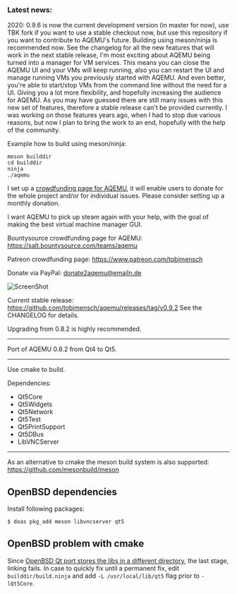 ### Latest news:

2020: 0.9.6 is now the current development version (in master for now),
use TBK fork if you want to use a stable checkout now, but use this repository
if you want to contribute to AQEMU's future.
Building using meson/ninja is recommended now.
See the changelog for all the new features that will work in the next stable
release, I'm most exciting about AQEMU being turned into a manager for VM services.
This means you can close the AQEMU UI and your VMs will keep running, also you
can restart the UI and manage running VMs you previously started with AQEMU.
And even better, you're able to start/stop VMs from the command line without
the need for a UI. Giving you a lot more flexibility, and hopefully increasing
the audience for AQEMU. As you may have guessed there are still many issues with this
new set of features, therefore a stable release can't be provided currently.
I was working on those features years ago, when I had to stop due various reasons,
but now I plan to bring the work to an end, hopefully with the help of the community.

Example how to build using meson/ninja:

```
meson builddir
cd builddir
ninja
./aqemu
```

I set up a [crowdfunding page for AQEMU](https://salt.bountysource.com/teams/aqemu), it will enable users to donate for the whole
project and/or for individual issues. Please consider setting up a monthly donation.

I want AQEMU to pick up steam again with your help, with the goal of making the best
virtual machine manager GUI.

Bountysource crowdfunding page for AQEMU: https://salt.bountysource.com/teams/aqemu

Patreon crowdfunding page: https://www.patreon.com/tobimensch

Donate via PayPal: donate2aqemu@emailn.de


![ScreenShot](https://i.imgur.com/PkvFUEk.png)

Current stable release: https://github.com/tobimensch/aqemu/releases/tag/v0.9.2
See the CHANGELOG for details.

Upgrading from 0.8.2 is highly recommended.

---

Port of AQEMU 0.8.2 from Qt4 to Qt5.

---

Use cmake to build.

Dependencies: 
 - Qt5Core
 - Qt5Widgets 
 - Qt5Network
 - Qt5Test
 - Qt5PrintSupport
 - Qt5DBus
 - LibVNCServer

---

As an alternative to cmake the meson build system is also supported:
https://github.com/mesonbuild/meson


## OpenBSD dependencies

Install following packages:

```bash
$ doas pkg_add meson libvncserver qt5
```

## OpenBSD problem with cmake

Since [OpenBSD Qt port stores the libs in a different directory](https://openports.se/x11/qt5/qtbase), the last stage,
linking fails. In case to quickly fix until a permanent fix, edit `builddir/build.ninja`
and add `-L /usr/local/lib/qt5` flag prior to `-lQt5Core`.
